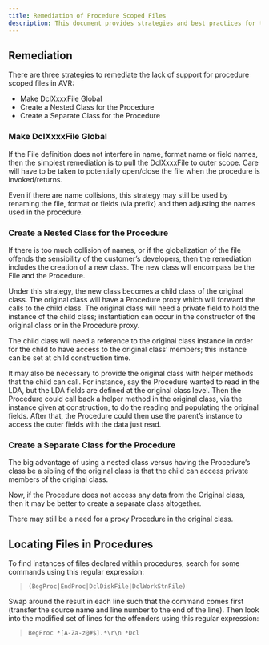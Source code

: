 ```yaml
---
title: Remediation of Procedure Scoped Files
description: This document provides strategies and best practices for the remediation of procedure scoped files, focusing on addressing scope limitations and enhancing file management within procedures.
---
```


## Remediation

There are three strategies to remediate the lack of support for procedure scoped files in AVR:
 + Make DclXxxxFile Global
 + Create a Nested Class for the Procedure
 + Create a Separate Class for the Procedure

### Make DclXxxxFile Global
If the File definition does not interfere in name, format name or field names, then the simplest remediation is to pull the DclXxxxFile to outer scope.  Care will have to be taken to potentially open/close the file when the procedure is invoked/returns. 

Even if there are name collisions, this strategy may still be used by renaming the file, format or fields (via prefix) and then adjusting the names used in the procedure.

### Create a Nested Class for the Procedure
If there is too much collision of names, or if the globalization of the file offends the sensibility of the customer’s developers, then the remediation includes the creation of a new class.  The new class will encompass be the File and the Procedure.  

Under this strategy, the new class becomes a child class of the original class.  The original class will have a Procedure proxy which will forward the calls to the child class.  The original class will need a private field to hold the instance of the child class; instantiation can occur in the constructor of the original class or in the Procedure proxy.

The child class will need a reference to the original class instance in order for the child to have access to the original class’ members; this instance can be set at child construction time.  

It may also be necessary to provide the original class with helper methods that the child can call.  For instance, say the Procedure wanted to read in the LDA, but the LDA fields are defined at the original class level.  Then the Procedure could call back a helper method in the original class, via the instance given at construction, to do the reading and populating the original fields.  After that, the Procedure could then use the parent’s instance to access the outer fields with the data just read.

### Create a Separate Class for the Procedure
The big advantage of using a nested class versus having the Procedure’s class be a sibling of the original class is that the child can access private members of the original class.

Now, if the Procedure does not access any data from the Original class, then it may be better to create a separate class altogether. 

There may still be a need for a proxy Procedure in the original class.

## Locating Files in Procedures
To find instances of files declared within procedures, search for some commands using this regular expression:

>  ```(BegProc|EndProc|DclDiskFile|DclWorkStnFile)```

Swap around the result in each line such that the command comes first (transfer the source name and line number to the end of the line). Then look into the modified set of lines for the offenders using this regular expression:

> ```BegProc *[A-Za-z@#$].*\r\n *Dcl```
